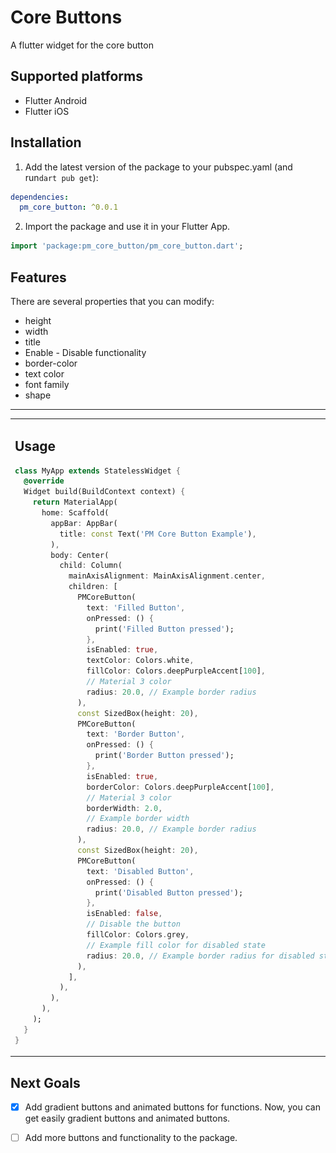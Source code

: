 # Core Buttons 
A flutter widget for the core button

## Supported platforms

- Flutter Android
- Flutter iOS

## Installation 

1. Add the latest version of the package to your pubspec.yaml (and run`dart pub get`):
```yaml
dependencies:
  pm_core_button: ^0.0.1
```
2. Import the package and use it in your Flutter App.
```dart
import 'package:pm_core_button/pm_core_button.dart';
```

## Features
There are several properties that you can modify:

 - height
 - width               
 - title 
 - Enable - Disable functionality
 - border-color
 - text color
 - font family
 - shape

<hr>

<table>
<tr>
<td>

## Usage

```dart
class MyApp extends StatelessWidget {
  @override
  Widget build(BuildContext context) {
    return MaterialApp(
      home: Scaffold(
        appBar: AppBar(
          title: const Text('PM Core Button Example'),
        ),
        body: Center(
          child: Column(
            mainAxisAlignment: MainAxisAlignment.center,
            children: [
              PMCoreButton(
                text: 'Filled Button',
                onPressed: () {
                  print('Filled Button pressed');
                },
                isEnabled: true,
                textColor: Colors.white,
                fillColor: Colors.deepPurpleAccent[100],
                // Material 3 color
                radius: 20.0, // Example border radius
              ),
              const SizedBox(height: 20),
              PMCoreButton(
                text: 'Border Button',
                onPressed: () {
                  print('Border Button pressed');
                },
                isEnabled: true,
                borderColor: Colors.deepPurpleAccent[100],
                // Material 3 color
                borderWidth: 2.0,
                // Example border width
                radius: 20.0, // Example border radius
              ),
              const SizedBox(height: 20),
              PMCoreButton(
                text: 'Disabled Button',
                onPressed: () {
                  print('Disabled Button pressed');
                },
                isEnabled: false,
                // Disable the button
                fillColor: Colors.grey,
                // Example fill color for disabled state
                radius: 20.0, // Example border radius for disabled state
              ),
            ],
          ),
        ),
      ),
    );
  }
}
```

</td>
<td>
<img  src="CoreButtons.png"  alt="">
</td>
</tr>
</table>

## Next Goals

 - [x] Add gradient buttons and animated buttons for functions.
 Now, you can get easily gradient buttons and animated buttons.
 
 - [ ] Add more buttons and functionality to the package.

